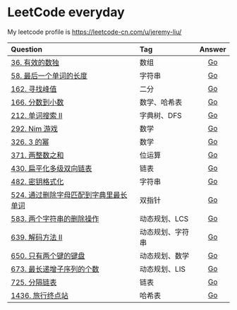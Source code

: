 # LeetCode everyday

My leetcode profile is https://leetcode-cn.com/u/jeremy-liu/

| Question                                                                                                               | Tag              |                              Answer                               |
| :--------------------------------------------------------------------------------------------------------------------- | :--------------- | :---------------------------------------------------------------: |
| [36. 有效的数独](https://leetcode-cn.com/problems/valid-sudoku/)                                                       | 数组             |  [Go](https://github.com/Ksloveyuan/leetcode/blob/main/36_go.md)  |
| [58. 最后一个单词的长度](https://leetcode-cn.com/problems/length-of-last-word/)                                        | 字符串           |  [Go](https://github.com/Ksloveyuan/leetcode/blob/main/58_go.md)  |
| [162. 寻找峰值](https://leetcode-cn.com/problems/find-peak-element/)                                                   | 二分             | [Go](https://github.com/Ksloveyuan/leetcode/blob/main/162_go.md)  |
| [166. 分数到小数](https://leetcode-cn.com/problems/fraction-to-recurring-decimal/)                                     | 数学、哈希表     | [Go](https://github.com/Ksloveyuan/leetcode/blob/main/166_go.md)  |
| [212. 单词搜索 II](https://leetcode-cn.com/problems/word-search-ii/)                                                   | 字典树、DFS      | [Go](https://github.com/Ksloveyuan/leetcode/blob/main/212_go.md)  |
| [292. Nim 游戏](https://leetcode-cn.com/problems/nim-game/)                                                            | 数学             | [Go](https://github.com/Ksloveyuan/leetcode/blob/main/292_go.md)  |
| [326. 3 的幂](https://leetcode-cn.com/problems/power-of-three/)                                                        | 数学             | [Go](https://github.com/Ksloveyuan/leetcode/blob/main/326_go.md)  |
| [371. 两整数之和](https://leetcode-cn.com/problems/sum-of-two-integers/)                                               | 位运算           | [Go](https://github.com/Ksloveyuan/leetcode/blob/main/371_go.md)  |
| [430. 扁平化多级双向链表](https://leetcode-cn.com/problems/flatten-a-multilevel-doubly-linked-list/)                   | 链表             | [Go](https://github.com/Ksloveyuan/leetcode/blob/main/430_go.md)  |
| [482. 密钥格式化](https://leetcode-cn.com/problems/license-key-formatting/)                                            | 字符串           | [Go](https://github.com/Ksloveyuan/leetcode/blob/main/482_go.md)  |
| [524. 通过删除字母匹配到字典里最长单词](https://leetcode-cn.com/problems/longest-word-in-dictionary-through-deleting/) | 双指针           | [Go](https://github.com/Ksloveyuan/leetcode/blob/main/524_go.md)  |
| [583. 两个字符串的删除操作](https://leetcode-cn.com/problems/delete-operation-for-two-strings/)                        | 动态规划、LCS    | [Go](https://github.com/Ksloveyuan/leetcode/blob/main/583_go.md)  |
| [639. 解码方法 II](https://leetcode-cn.com/problems/decode-ways-ii/)                                                   | 动态规划、字符串 | [Go](https://github.com/Ksloveyuan/leetcode/blob/main/639_go.md)  |
| [650. 只有两个键的键盘](https://leetcode-cn.com/problems/2-keys-keyboard/)                                             | 动态规划、数学   | [Go](https://github.com/Ksloveyuan/leetcode/blob/main/650_go.md)  |
| [673. 最长递增子序列的个数](https://leetcode-cn.com/problems/number-of-longest-increasing-subsequence/)                | 动态规划、LIS    | [Go](https://github.com/Ksloveyuan/leetcode/blob/main/673_go.md)  |
| [725. 分隔链表](https://leetcode-cn.com/problems/split-linked-list-in-parts/)                                          | 链表             | [Go](https://github.com/Ksloveyuan/leetcode/blob/main/725_go.md)  |
| [1436. 旅行终点站](https://leetcode-cn.com/problems/destination-city/)                                                 | 哈希表           | [Go](https://github.com/Ksloveyuan/leetcode/blob/main/1436_go.md) |
